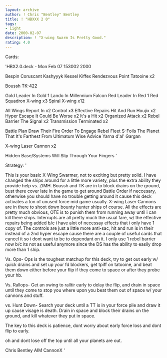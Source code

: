 ```yaml
---
layout: archive
author: ! Chris "Bentley" Bentley
title: ! "HBXXX 2 0"
tags:
- Light
date: 2000-02-07
description: ! "X-wing Swarm Is Pretty Good."
rating: 4.0
---
```

Cards: 

'HBX2.0.deck - Mon Feb 07 153002 2000

Bespin
Coruscant
Kashyyyk
Kessel
Kiffex
Rendezvous Point
Tatooine  x2

Boussh
TK-422

Gold Leader In Gold 1
Lando In Millennium Falcon
Red Leader In Red 1
Red Squadron X-wing  x3
Spiral
X-wing	x12

All Wings Report In  x2
Control  x3
Effective Repairs
Hit And Run
Houjix	x2
Hyper Escape
It Could Be Worse  x2
It's a Hit  x2
Organized Attack  x2
Rebel Barrier
The Signal  x2
Transmission Terminated  x2

Battle Plan
Draw Their Fire
Order To Engage
Rebel Fleet
S-Foils
The Planet That It's Farthest From
Ultimatum
Wise Advice
Yarna d'al' Gargan

X-wing Laser Cannon  x2

Hidden Base/Systems Will Slip Through Your Fingers
'

Strategy: '

This is your basic X-Wing Swarmer, not to exciting but pretty solid. I have changed the ships around for a little more variety, plus the extra ability they provide help vs. ZIMH. Boussh and TK are in to block drains on the ground, bust there cover late in the game to get around Battle Order if neccesary, otherwise you should have no trouble getting around it cause this deck activates a ton of unused force mid game usually. X-wing Laser Cannons are in there to shoot down bounty hunter ships of course. All the effects are pretty much obvious, OTE is to punish them from running away until i can kill there ships. Interrupts are all pretty much the usual fare, w/ the effective repairs being added b/c i have alot of necessay effects that i only have 1 copy of. The controls are just a little more anti-sac, hit and run is in their instead of a 2nd hyper escape cause there are a couple of useful cards that cancel it so i dont want to be to dependant on it. I only use 1 rebel barrier now b/c its not as useful anymore since the DS has the ability to easily drop more than 1 ship.

Vs. Ops- Ops is the toughest matchup for this deck, try to get out early w/ quick drains and set up your fd blockers, get tpiff on tatooine, and beat them down either before your flip if they come to space or after they probe your hb.

Vs. Rallops- Get an xwing to ralltir early to delay the flip, and drain in space until they come to stop you where upon you beat them out of space w/ your cannons and stuff.

vs. Hunt Down- Search your deck until a TT is in your force pile and draw it up cause visage is death. Drain in space and block their drains on the ground, and kill whatever they put in space.

The key to this deck is patience, dont worry about early force loss and dont flip to early.

oh and dont lose off the top until all your planets are out.


Chris Bentley
AIM CannonX '
